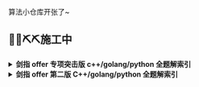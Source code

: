 算法小仓库开张了~

## **🧱🧱⛏️⛏️施工中**

<details>
<summary><strong> <a herf = "https://leetcode-cn.com/problem-list/e8X3pBZi/">剑指 offer 专项突击版 </a> c++/golang/python 全题解索引 </strong></summary>
<div>

- [01 减法试除](https://leetcode-cn.com/problems/xoh6Oh/solution/jz2-001-fengwei2002-by-kycu-22ay/)
- [02 二进制加法](https://leetcode-cn.com/problems/JFETK5/solution/jz2-002-fengwei2002-by-kycu-l23h/)
- [03 数组中二进制 1 的个数](https://leetcode-cn.com/problems/w3tCBm/solution/jz2-03-fengwei2002-by-kycu-oa5q/)
- [04 只出现一次的数字 2](https://leetcode-cn.com/problems/WGki4K/solution/jz02-004-fengwei2002-by-konng0120-mhn5/)
- [05 单词长度的最大乘积](https://leetcode-cn.com/problems/aseY1I/solution/jz2-05-fengwei2002-by-kycu-1jti/)
- [06 排序数组中的两个数字之和](https://leetcode-cn.com/problems/kLl5u1/solution/jz2-06-fengwei2002-by-kycu-g6su/)
- [07 三数之和](https://leetcode-cn.com/problems/1fGaJU/solution/jz2-07-fengwei2002-by-kycu-5hrk/)
- [08 长度最小的和大于目标值的子数组](https://leetcode-cn.com/problems/2VG8Kg/solution/jz2-08-fengwei2002-by-kycu-6ygn/)
- [09 乘积小于 k 的子数组](https://leetcode-cn.com/problems/ZVAVXX/solution/jz2-09-fengwei2002-by-kycu-3mpf/)
- [10 和为 k 的子数组的个数](https://leetcode-cn.com/problems/QTMn0o/solution/jz2-10-fengwei2002-by-kycu-861p/)
- [11 寻找 01 数量相等的最长子数组](https://leetcode-cn.com/problems/A1NYOS/solution/jz2-11-fengwei2002-by-kycu-9l0a/)
- [12 寻找数组的中心](https://leetcode-cn.com/problems/tvdfij/solution/jz2-12-fengwei2002-by-kycu-hyu7/)
- [13 二维前缀和](https://leetcode-cn.com/problems/O4NDxx/solution/jz2-013-fengwei2002-by-konng0120-urf4/)
- [14 字符串中的变位词](https://leetcode-cn.com/problems/MPnaiL/solution/jz-014-fengwei2002-by-konng0120-iazc/)
- [15 字符串中的所有变位词](https://leetcode-cn.com/problems/VabMRr/solution/jz2-015-fengwei2002-by-konng0120-5gmy/)
- [16 不含重复字符的最长子字符串](https://leetcode-cn.com/problems/wtcaE1/solution/jz2-016-fengwei2002-by-konng0120-t28e/)
- [17 含有所有字符的最短字符串](https://leetcode-cn.com/problems/M1oyTv/solution/jz2-017-fengwei2002-by-konng0120-2l5l/)
- [18 有效回文串](https://leetcode-cn.com/problems/XltzEq/solution/jz2-018-fengwei2002-by-konng0120-ss0e/)
- [19 删除一个字符变为回文串](https://leetcode-cn.com/problems/RQku0D/solution/jz2-019-fengwei2002-by-konng0120-2bnk/)
- [20 回文子串的个数](https://leetcode-cn.com/problems/a7VOhD/solution/jz2-020-fengwei2002-by-konng0120-74d5/)
- [21 删除链表的倒数第 n 个节点](https://leetcode-cn.com/problems/SLwz0R/solution/jz2-021-fengwei2002-by-konng0120-vsm4/)
- [22 寻找链表的入口](https://leetcode-cn.com/problems/c32eOV/solution/jz2-022-fengwei2002-by-konng0120-3x03/)
- [23 两个链表的第一个重合节点](https://leetcode-cn.com/problems/3u1WK4/solution/jz2-023-fengwei2002-by-konng0120-e75w/)
- [24 翻转链表](https://leetcode-cn.com/problems/UHnkqh/solution/jz2-024-fengwei2002-by-konng0120-49yi/)
- [25 链表两数之和，尽量不修改链表](https://leetcode-cn.com/problems/lMSNwu/solution/jz02-025-fengwei2002-by-konng0120-jeso/)
- [26 重排链表](https://leetcode-cn.com/problems/LGjMqU/solution/jz2-026-fengwei2002-by-konng0120-u0vo/)
- [27 回文链表](https://leetcode-cn.com/problems/aMhZSa/solution/jz2-027-fengwei2002-by-konng0120-pka3/)
- [28 扁平化多级双向链表](https://leetcode-cn.com/problems/Qv1Da2/solution/jz2-028-fengwei2002-by-konng0120-uf3q/)
- [29 排序的循环链表插入值](https://leetcode-cn.com/problems/4ueAj6/solution/jz2-029-fengwei2002-by-konng0120-14xn/)
- [30 插入，删除，随机访问 O(1) 的容器](https://leetcode-cn.com/problems/FortPu/solution/jz2-030-fengwei2002-by-konng0120-ks38/)
- [31 LRUCache](https://leetcode-cn.com/problems/OrIXps/solution/jz2-031-fengwei2002-by-konng0120-2qpx/)
- [32 有效变位词](https://leetcode-cn.com/problems/dKk3P7/solution/jz2-032-fengwei2002-by-konng0120-6p0k/)
- [33 变位词组](https://leetcode-cn.com/problems/sfvd7V/solution/jz02-033-fengwei2002-by-konng0120-oz4y/)
- [34 外星语言是否排序](https://leetcode-cn.com/problems/lwyVBB/solution/jz2-034-fengwei2002-by-konng0120-tzci/)
- [35 相邻时间](https://leetcode-cn.com/problems/569nqc/solution/jz2-035-fengwei2002-by-konng0120-4b5l/)
- [36 逆波兰表达式](https://leetcode-cn.com/problems/8Zf90G/solution/jz2-036-fengwei2002-by-konng0120-o6st/)
- [37 小行星碰撞](https://leetcode-cn.com/problems/XagZNi/solution/jz2-037-fengwei2002-by-konng0120-gefg/)
- [38 每日温度](https://leetcode-cn.com/problems/iIQa4I/solution/jz2-038-fengwei2002-by-konng0120-49zi/)
- [39 直方图中的最大矩形](https://leetcode-cn.com/problems/0ynMMM/solution/jz2-039-fengwei2002-by-konng0120-lnfp/)
- [40 矩阵中的最大矩形](https://leetcode-cn.com/problems/PLYXKQ/solution/jz2-040-fengwei2002-by-konng0120-f9ue/)
- [41 滑动窗口的平均值](https://leetcode-cn.com/problems/qIsx9U/solution/jz2-041-fengwei2002-by-konng0120-4jxa/)
- [42 最近的请求次数](https://leetcode-cn.com/problems/H8086Q/solution/jz2-042-fengwei2002-by-konng0120-jjsz/)
- [43 往完全二叉树添加节点](https://leetcode-cn.com/problems/NaqhDT/solution/jz2-043-fengwei2002-by-konng0120-t78e/)
- [44 二叉树每层的最大值](https://leetcode-cn.com/problems/hPov7L/solution/jz2-044-fengwei2002-by-konng0120-d2h6/)
- [45 二叉树最底层最左侧的值](https://leetcode-cn.com/problems/LwUNpT/solution/jz2-045-fengwei2002-by-konng0120-oszv/) 
- [46 二叉树的右侧视图](https://leetcode-cn.com/problems/WNC0Lk/solution/jz2-046-fengwei2002-by-konng0120-iyvo/)
- [47 二叉树剪枝](https://leetcode-cn.com/problems/pOCWxh/solution/jz2-047-fengwei2002-by-konng0120-keuh/)
- [48 二叉树序列化与反序列化](https://leetcode-cn.com/problems/h54YBf/solution/jz2-048-fengwei2002-by-konng0120-f1hh/)
- [49 从根节点到叶节点的路径数字之和](https://leetcode-cn.com/problems/3Etpl5/solution/jz2-049-fengwei2002-by-konng0120-btp0/)
- [50 向下的节点路径之和](https://leetcode-cn.com/problems/6eUYwP/solution/jz2-050-fengwei2002-by-konng0120-lyv1/)
- [51 节点之和的最大路径](https://leetcode-cn.com/problems/jC7MId/solution/jz2-051-fengwei2002-by-konng0120-08oz/)
- [52 展平二叉搜索树](https://leetcode-cn.com/problems/NYBBNL/solution/by-konng0120-x91o/)
- [53 二叉搜索树中的中序后继](https://leetcode-cn.com/problems/P5rCT8/solution/by-konng0120-r6qt/)
- [54 所有大于等于节点的值之和](https://leetcode-cn.com/problems/w6cpku/solution/by-konng0120-0hxu/)
- [55 二叉搜索树迭代器](https://leetcode-cn.com/problems/kTOapQ/solution/by-konng0120-1jk1/)
- [56 BST 中的两数之和](https://leetcode-cn.com/problems/opLdQZ/solution/by-konng0120-4n5g/)
- gp rbtree [57 ](https://leetcode-cn.com/problems/7WqeDu/solution/by-konng0120-0je8/)
- gp rbtree [58 日程表](https://leetcode-cn.com/problems/fi9suh/solution/by-konng0120-oy6r/)
- [59 数据流中的第 k 大元素](https://leetcode-cn.com/problems/jBjn9C/solution/by-konng0120-jib9/)
- [60 出现频率最高的 k 个数字 要求 O(n) 复杂度](https://leetcode-cn.com/problems/g5c51o/solution/by-konng0120-27vd/)
- gp heap [61 和最小的 k 个数对](https://leetcode-cn.com/problems/qn8gGX/solution/by-konng0120-z9zi/)
- gp 析构函数 [62 实现 trie](https://leetcode-cn.com/problems/QC3q1f/solution/by-konng0120-4w4y/)
- [63 替换单词]() 
- [64 神奇的字典]() 
- [65 最短的字符编码](https://leetcode-cn.com/problems/iSwD2y/solution/by-konng0120-bin2/)
- [66 单词之和](https://leetcode-cn.com/problems/z1R5dt/solution/by-konng0120-fsha/)
- [67 最大异或和](https://leetcode-cn.com/problems/ms70jA/solution/by-konng0120-056h/)
- [68 查找插入位置](https://leetcode-cn.com/problems/N6YdxV/solution/by-konng0120-9vj7/)
- [69 山峰的顶点](https://leetcode-cn.com/problems/B1IidL/solution/by-konng0120-wdxo/)
- [70 排序数组中只出现一次的数字](https://leetcode-cn.com/problems/skFtm2/solution/by-konng0120-nbs4/)
- [71 按权重生成随机数](https://leetcode-cn.com/problems/cuyjEf/solution/by-konng0120-4br3/)
- [72 实现 sqrt 函数](https://leetcode-cn.com/problems/jJ0w9p/solution/by-konng0120-foyd/)
- [73 爱吃香蕉的柯柯](https://leetcode-cn.com/problems/nZZqjQ/solution/by-konng0120-9b1q/)
- [74 合并区间](https://leetcode-cn.com/problems/SsGoHC/solution/by-konng0120-1ew9/)
- [75 数组相对排序](https://leetcode-cn.com/problems/0H97ZC/solution/by-konng0120-3mwd/)
- [76 数组中的第 k 大的数字](https://leetcode-cn.com/problems/xx4gT2/solution/by-konng0120-vz56/)
- [77 链表排序](https://leetcode-cn.com/problems/7WHec2/solution/by-konng0120-tjoy/)
- [78 合并排序链表](https://leetcode-cn.com/problems/vvXgSW/solution/by-konng0120-iw2a/)
- [79 所有子集](https://leetcode-cn.com/problems/TVdhkn/solution/jz2-7-by-kycu-viw9/)
- [80 含有 k 个元素的组合](https://leetcode-cn.com/problems/uUsW3B/solution/by-konng0120-mgcs/)
- [81 允许重复选择元素的组合](https://leetcode-cn.com/problems/Ygoe9J/solution/by-konng0120-jjm5/)
- [82 含有重复元素集合的组合](https://leetcode-cn.com/problems/4sjJUc/solution/by-konng0120-bdje/)
- [83 没有重复元素集合的全排列](https://leetcode-cn.com/problems/VvJkup/solution/by-konng0120-ur87/)
- [84 含有重复元素集合的全排列](https://leetcode-cn.com/problems/7p8L0Z/solution/by-konng0120-ihdc/)
- [85 生成匹配的括号](https://leetcode-cn.com/problems/IDBivT/solution/by-konng0120-cm8n/)
- [86 分割回文子字符串](https://leetcode-cn.com/problems/M99OJA/solution/by-konng0120-y3ul/)
- [87 复原 IP](https://leetcode-cn.com/problems/0on3uN/solution/by-konng0120-b847/)
- [88 爬楼梯的最少成本](https://leetcode-cn.com/problems/GzCJIP/solution/by-konng0120-at57/)
- [89 房屋偷盗](https://leetcode-cn.com/problems/Gu0c2T/solution/by-konng0120-g9hd/)
- [90 环形房屋偷盗](https://leetcode-cn.com/problems/PzWKhm/solution/by-konng0120-x73e/)
- [91 粉刷房子](https://leetcode-cn.com/problems/JEj789/solution/by-konng0120-qnai/)
- [92 翻转字符](https://leetcode-cn.com/problems/cyJERH/solution/by-konng0120-ug41/)
- [93 最长斐波那契数列](https://leetcode-cn.com/problems/Q91FMA/solution/by-konng0120-7o1h/)
- [94 最少回文分割](https://leetcode-cn.com/problems/omKAoA/solution/by-konng0120-91n3/)
- [95 最长公共子序列]()
- [96 字符串交织]()
- [97 子序列的数目]()
- [98 路径的数目]()
- [99 最小路径之和]()
- [100 三角形中最小路径之和]()
- [101 分割等和子集]()
- [102 加减的目标值]()
- [103 最少的硬币数目]()
- [104 排列的数目]()
- [105 岛屿的最大面积]()
- [106 二分图]()
- [107 矩阵中的距离]()
- [108 单词演变]()
- [109 开密码锁]()
- [110 所有路径]()
- [111 计算除法]()
- [112 最长递增路径]()
- [113 课程顺序]()
- [114 外星文字典]()
- [115 重建序列]()
- [116 省份数量]()
- [117 相似的字符串]()
- [118 多余的边]()
- [119 最长连续序列]()



</div>
</details>



<details>
<summary><strong> 剑指 offer 第二版 C++/golang/python 全题解索引 </strong></summary>
<div>



</div>
</details>
